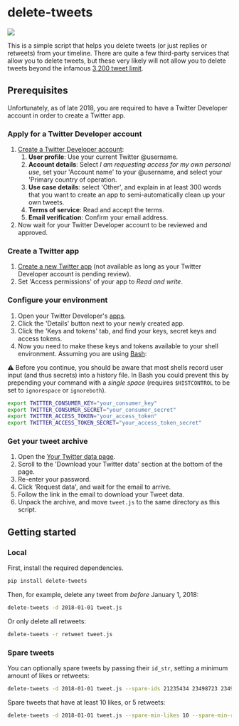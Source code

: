 # delete-tweets

![](https://github.com/koenrh/delete-tweets/workflows/build/badge.svg)

This is a simple script that helps you delete tweets (or just replies or retweets)
from your timeline. There are quite a few third-party services that allow you
to delete tweets, but these very likely will not allow you to delete tweets beyond
the infamous [3,200 tweet limit](https://web.archive.org/web/20131019125213/https://dev.twitter.com/discussions/276).

## Prerequisites

Unfortunately, as of late 2018, you are required to have a Twitter Developer account
in order to create a Twitter app.

### Apply for a Twitter Developer account

1. [Create a Twitter Developer account](https://developer.twitter.com/en/apply):
    1. **User profile**: Use your current Twitter @username.
    1. **Account details**: Select *I am requesting access for my own personal use*,
      set your 'Account name' to your @username, and select your 'Primary country
      of operation.
    1. **Use case details**: select 'Other', and explain in at least 300 words that
      you want to create an app to semi-automatically clean up your own tweets.
    1. **Terms of service**: Read and accept the terms.
    1. **Email verification**: Confirm your email address.
1. Now wait for your Twitter Developer account to be reviewed and approved.

### Create a Twitter app

1. [Create a new Twitter app](https://developer.twitter.com/en/apps/create) (not
  available as long as your Twitter Developer account is pending review).
1. Set 'Access permissions' of your app to *Read and write*.

### Configure your environment

1. Open your Twitter Developer's [apps](https://developer.twitter.com/en/apps).
1. Click the 'Details' button next to your newly created app.
1. Click the 'Keys and tokens' tab, and find your keys, secret keys and access tokens.
1. Now you need to make these keys and tokens available to your shell environment.
  Assuming you are using [Bash](https://en.wikipedia.org/wiki/Bash_(Unix_shell)):

:warning: Before you continue, you should be aware that most shells record user
input (and thus secrets) into a history file. In Bash you could prevent this by
prepending your command with a _single space_ (requires `$HISTCONTROL` to be set
to `ignorespace` or `ignoreboth`).

```bash
export TWITTER_CONSUMER_KEY="your_consumer_key"
export TWITTER_CONSUMER_SECRET="your_consumer_secret"
export TWITTER_ACCESS_TOKEN="your_access_token"
export TWITTER_ACCESS_TOKEN_SECRET="your_access_token_secret"
```

### Get your tweet archive

1. Open the [Your Twitter data page](https://twitter.com/settings/your_twitter_data).
1. Scroll to the 'Download your Twitter data' section at the bottom of the page.
1. Re-enter your password.
1. Click 'Request data', and wait for the email to arrive.
1. Follow the link in the email to download your Tweet data.
1. Unpack the archive, and move `tweet.js` to the same directory as this script.

## Getting started

### Local

First, install the required dependencies.

```bash
pip install delete-tweets
```

Then, for example, delete any tweet from _before_ January 1, 2018:

```bash
delete-tweets -d 2018-01-01 tweet.js
```

Or only delete all retweets:

```bash
delete-tweets -r retweet tweet.js
```

### Spare tweets

You can optionally spare tweets by passing their `id_str`, setting a minimum amount of likes or retweets:

```bash
delete-tweets -d 2018-01-01 tweet.js --spare-ids 21235434 23498723 23498723
```

Spare tweets that have at least 10 likes, or 5 retweets:

```bash
delete-tweets -d 2018-01-01 tweet.js --spare-min-likes 10 --spare-min-retweets 5
```
